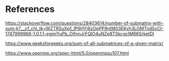 # References

https://stackoverflow.com/questions/28403614/number-of-submatrix-with-sum-k?__cf_chl_tk=WZTRSuXp1_lP6HYj8zGpPP8ntM03EKyh3LGMTndSvCI-1747999968-1.0.1.1-egmiYuPb_OjfnnJrFQlO4uNZe8TSkcgcIM66SrketDI


https://www.geeksforgeeks.org/sum-of-all-submatrices-of-a-given-matrix/


https://www.openmp.org/spec-html/5.0/openmpsu107.html

